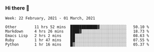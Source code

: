 ### Hi there 👋

<!--START_SECTION:waka-->
```text
Week: 22 February, 2021 - 01 March, 2021

Other        11 hrs 52 mins  ████████████▓░░░░░░░░░░░░   50.10 % 
Markdown     4 hrs 26 mins   ████▓░░░░░░░░░░░░░░░░░░░░   18.73 % 
Emacs Lisp   2 hrs 2 mins    ██░░░░░░░░░░░░░░░░░░░░░░░   08.63 % 
Ruby         1 hr 47 mins    ██░░░░░░░░░░░░░░░░░░░░░░░   07.55 % 
Python       1 hr 16 mins    █▒░░░░░░░░░░░░░░░░░░░░░░░   05.37 % 
```
<!--END_SECTION:waka-->

<!--
**yqmmm/yqmmm** is a ✨ _special_ ✨ repository because its `README.md` (this file) appears on your GitHub profile.

Here are some ideas to get you started:

- 🔭 I’m currently working on ...
- 🌱 I’m currently learning ...
- 👯 I’m looking to collaborate on ...
- 🤔 I’m looking for help with ...
- 💬 Ask me about ...
- 📫 How to reach me: ...
- 😄 Pronouns: ...
- ⚡ Fun fact: ...
-->

